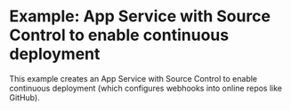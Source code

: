 # Example: App Service with Source Control to enable continuous deployment

This example creates an App Service with Source Control to enable continuous deployment (which configures webhooks into online repos like GitHub).
